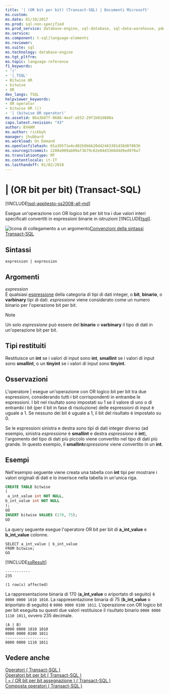 ```yaml
---
title: '| (OR bit per bit) (Transact-SQL) | Documenti Microsoft'
ms.custom: 
ms.date: 01/10/2017
ms.prod: sql-non-specified
ms.prod_service: database-engine, sql-database, sql-data-warehouse, pdw
ms.service: 
ms.component: t-sql|language-elements
ms.reviewer: 
ms.suite: sql
ms.technology: database-engine
ms.tgt_pltfrm: 
ms.topic: language-reference
f1_keywords:
- '|'
- '|_TSQL'
- Bitwise OR
- bitwise
- OR
dev_langs: TSQL
helpviewer_keywords:
- OR operator
- bitwise OR (|)
- '| (bitwise OR operator)'
ms.assetid: 86a3b87f-9688-4eaf-a552-29f1b01d880a
caps.latest.revision: "43"
author: BYHAM
ms.author: rickbyh
manager: jhubbard
ms.workload: On Demand
ms.openlocfilehash: 65a39571e4cd02b9bbb20d42463301d38d0f8836
ms.sourcegitcommit: 2208a909ab09af3b79c62e04d3360d4d9ed970a7
ms.translationtype: MT
ms.contentlocale: it-IT
ms.lasthandoff: 01/02/2018
---
```

# <a name="-bitwise-or-transact-sql"></a>| (OR bit per bit) (Transact-SQL)
[!INCLUDE[tsql-appliesto-ss2008-all-md](../../includes/tsql-appliesto-ss2008-all-md.md)]

  Esegue un'operazione con OR logico bit per bit tra i due valori interi specificati convertiti in espressioni binarie in istruzioni [!INCLUDE[tsql](../../includes/tsql-md.md)].  
  
 ![Icona di collegamento a un argomento](../../database-engine/configure-windows/media/topic-link.gif "Icona di collegamento a un argomento")[Convenzioni della sintassi Transact-SQL](../../t-sql/language-elements/transact-sql-syntax-conventions-transact-sql.md)  
  
## <a name="syntax"></a>Sintassi  
  
```   
expression | expression  
```  
  
## <a name="arguments"></a>Argomenti  
 *expression*  
 È qualsiasi [espressione](../../t-sql/language-elements/expressions-transact-sql.md) della categoria di tipi di dati integer, o **bit**, **binario**, o **varbinary** tipi di dati. *espressione* viene considerato come un numero binario per l'operazione bit per bit.  
  
> [!NOTE]  
>  Un solo *espressione* può essere del **binario** o **varbinary** il tipo di dati in un'operazione bit per bit.  
  
## <a name="result-types"></a>Tipi restituiti  
 Restituisce un **int** se i valori di input sono **int**, **smallint** se i valori di input sono **smallint**, o un **tinyint** se i valori di input sono **tinyint**.  
  
## <a name="remarks"></a>Osservazioni  
 L'operatore | esegue un'operazione con OR logico bit per bit tra due espressioni, considerando tutti i bit corrispondenti in entrambe le espressioni. I bit nel risultato sono impostati su 1 se il valore di uno o di entrambi i bit (per il bit in fase di risoluzione) delle espressioni di input è uguale a 1. Se nessuno dei bit è uguale a 1, il bit del risultato è impostato su 0.  
  
 Se le espressioni sinistra e destra sono tipi di dati integer diverso (ad esempio, sinistra *espressione* è **smallint** e destra *espressione* è  **int**), l'argomento del tipo di dati più piccolo viene convertito nel tipo di dati più grande. In questo esempio, il **smallint***espressione* viene convertito in un **int**.  
  
## <a name="examples"></a>Esempi  
 Nell'esempio seguente viene creata una tabella con **int** tipi per mostrare i valori originali di dati e lo inserisce nella tabella in un'unica riga.  
  
```sql  
CREATE TABLE bitwise  
(   
 a_int_value int NOT NULL,  
b_int_value int NOT NULL  
);  
GO  
INSERT bitwise VALUES (170, 75);  
GO  
```  
  
 La query seguente esegue l'operatore OR bit per bit di **a_int_value** e **b_int_value** colonne.  
  
```  
SELECT a_int_value | b_int_value  
FROM bitwise;  
GO  
```  
  
 [!INCLUDE[ssResult](../../includes/ssresult-md.md)]  
  
```  
-----------   
235           
  
(1 row(s) affected)  
```  
  
 La rappresentazione binaria di 170 (**a_int_value** o `A`riportato di seguito) è `0000 0000 1010 1010`. La rappresentazione binaria di 75 (**b_int_value** o `B`riportato di seguito) è `0000 0000 0100 1011`. L'operazione con OR logico bit per bit eseguita su questi due valori restituisce il risultato binario `0000 0000 1110 1011`, ovvero 235 decimale.  
  
```  
(A | B)  
0000 0000 1010 1010  
0000 0000 0100 1011  
-------------------  
0000 0000 1110 1011  
```  
  
## <a name="see-also"></a>Vedere anche  
 [Operatori &#40; Transact-SQL &#41;](../../t-sql/language-elements/operators-transact-sql.md)   
 [Operatori bit per bit &#40; Transact-SQL &#41;](../../t-sql/language-elements/bitwise-operators-transact-sql.md)   
 [&#124; = &#40; OR bit per bit assegnazione &#41; &#40; Transact-SQL &#41;](../../t-sql/language-elements/bitwise-or-equals-transact-sql.md)   
 [Composta operatori &#40; Transact-SQL &#41;](../../t-sql/language-elements/compound-operators-transact-sql.md)  
  
  


